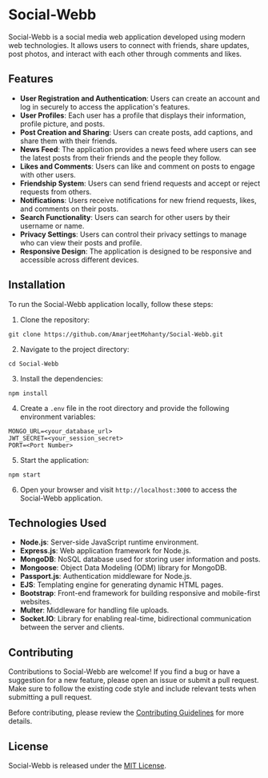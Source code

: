 # Social-Webb


Social-Webb is a social media web application developed using modern web technologies. It allows users to connect with friends, share updates, post photos, and interact with each other through comments and likes.

## Features

- **User Registration and Authentication**: Users can create an account and log in securely to access the application's features.
- **User Profiles**: Each user has a profile that displays their information, profile picture, and posts.
- **Post Creation and Sharing**: Users can create posts, add captions, and share them with their friends.
- **News Feed**: The application provides a news feed where users can see the latest posts from their friends and the people they follow.
- **Likes and Comments**: Users can like and comment on posts to engage with other users.
- **Friendship System**: Users can send friend requests and accept or reject requests from others.
- **Notifications**: Users receive notifications for new friend requests, likes, and comments on their posts.
- **Search Functionality**: Users can search for other users by their username or name.
- **Privacy Settings**: Users can control their privacy settings to manage who can view their posts and profile.
- **Responsive Design**: The application is designed to be responsive and accessible across different devices.

## Installation

To run the Social-Webb application locally, follow these steps:

1. Clone the repository:

```
git clone https://github.com/AmarjeetMohanty/Social-Webb.git
```

2. Navigate to the project directory:

```
cd Social-Webb
```

3. Install the dependencies:

```
npm install
```

4. Create a `.env` file in the root directory and provide the following environment variables:

```
MONGO_URL=<your_database_url>
JWT_SECRET=<your_session_secret>
PORT=<Port Number>
```

5. Start the application:

```
npm start
```

6. Open your browser and visit `http://localhost:3000` to access the Social-Webb application.

## Technologies Used

- **Node.js**: Server-side JavaScript runtime environment.
- **Express.js**: Web application framework for Node.js.
- **MongoDB**: NoSQL database used for storing user information and posts.
- **Mongoose**: Object Data Modeling (ODM) library for MongoDB.
- **Passport.js**: Authentication middleware for Node.js.
- **EJS**: Templating engine for generating dynamic HTML pages.
- **Bootstrap**: Front-end framework for building responsive and mobile-first websites.
- **Multer**: Middleware for handling file uploads.
- **Socket.IO**: Library for enabling real-time, bidirectional communication between the server and clients.

## Contributing

Contributions to Social-Webb are welcome! If you find a bug or have a suggestion for a new feature, please open an issue or submit a pull request. Make sure to follow the existing code style and include relevant tests when submitting a pull request.

Before contributing, please review the [Contributing Guidelines](CONTRIBUTING.md) for more details.

## License

Social-Webb is released under the [MIT License](LICENSE).


